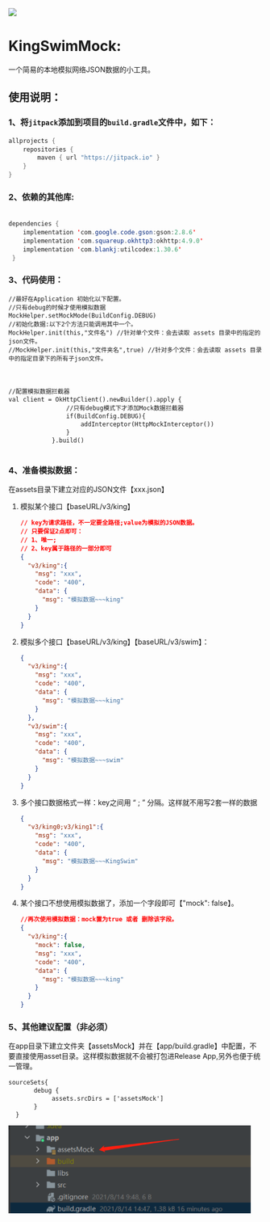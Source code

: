 

[![](https://jitpack.io/v/KingSwim404/KingSwimMock.svg)](https://jitpack.io/#KingSwim404/KingSwimMock)

# KingSwimMock:

一个简易的本地模拟网络JSON数据的小工具。

## 使用说明：

### 1、将`jitpack`添加到项目的`build.gradle`文件中，如下：

```java
allprojects {
    repositories {
        maven { url "https://jitpack.io" }
    }
}
```
### 2、依赖的其他库:

```java

dependencies {
    implementation 'com.google.code.gson:gson:2.8.6'
    implementation 'com.squareup.okhttp3:okhttp:4.9.0'
    implementation 'com.blankj:utilcodex:1.30.6'
 }
```

### 3、代码使用：

```
//最好在Application 初始化以下配置。
//只有debug的时候才使用模拟数据  
MockHelper.setMockMode(BuildConfig.DEBUG)
//初始化数据:以下2个方法只能调用其中一个。
MockHelper.init(this,"文件名") //针对单个文件：会去读取 assets 目录中的指定的json文件。
//MockHelper.init(this,"文件夹名",true) //针对多个文件：会去读取 assets 目录中的指定目录下的所有子json文件。



//配置模拟数据拦截器
val client = OkHttpClient().newBuilder().apply {
                //只有debug模式下才添加Mock数据拦截器
                if(BuildConfig.DEBUG){
                    addInterceptor(HttpMockInterceptor())
                }
            }.build()
            
```

### 4、准备模拟数据：

在assets目录下建立对应的JSON文件【xxx.json】

1. 模拟某个接口【baseURL/v3/king】

   ```json
   // key为请求路径，不一定要全路径;value为模拟的JSON数据。
   // 只要保证2点即可：
   // 1、唯一;
   // 2、key属于路径的一部分即可  
   {
     "v3/king":{
       "msg": "xxx",
       "code": "400",
       "data": {
         "msg": "模拟数据~~~king"
       }
     }
   }
   ```

2. 模拟多个接口【baseURL/v3/king】【baseURL/v3/swim】：

   ```json
   {
     "v3/king":{
       "msg": "xxx",
       "code": "400",
       "data": {
         "msg": "模拟数据~~~king"
       }
     },
     "v3/swim":{
       "msg": "xxx",
       "code": "400",
       "data": {
         "msg": "模拟数据~~~swim"
       }
     }
   }
   ```

3. 多个接口数据格式一样：key之间用 “ ; ” 分隔。这样就不用写2套一样的数据

   ```json
   {
     "v3/king0;v3/king1":{
       "msg": "xxx",
       "code": "400",
       "data": {
         "msg": "模拟数据~~~KingSwim"
       }
     }
   }
   ```

4. 某个接口不想使用模拟数据了，添加一个字段即可【"mock": false】。

   ```json
   //再次使用模拟数据：mock置为true 或者 删除该字段。
   {
     "v3/king":{
       "mock": false,
       "msg": "xxx",
       "code": "400",
       "data": {
         "msg": "模拟数据~~~king"
       }
     }
   }
   
   ```

### 5、其他建议配置（非必须）

在app目录下建立文件夹【assetsMock】并在【app/build.gradle】中配置，不要直接使用asset目录。这样模拟数据就不会被打包进Release App,另外也便于统一管理。

```
sourceSets{
       debug {
            assets.srcDirs = ['assetsMock']
       }
  }
```

 <img src="img/file.png" style="zoom:75%;" />

